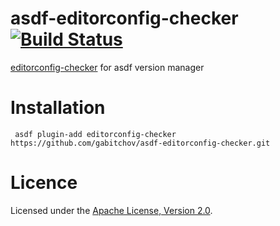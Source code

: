 # asdf-editorconfig-checker [![Build Status](https://travis-ci.org/Gabitchov/asdf-editorconfig-checker.svg?branch=master)](https://travis-ci.org/Gabitchov/asdf-editorconfig-checker)

[editorconfig-checker](https://editorconfig-checker.github.io) for asdf version manager

# Installation

` asdf plugin-add editorconfig-checker https://github.com/gabitchov/asdf-editorconfig-checker.git`

# Licence

Licensed under the [Apache License, Version 2.0](./LICENSE).
